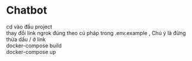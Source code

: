 # Chatbot     
cd vào đầu project  
thay đổi link ngrok đúng theo cú pháp trong .env.example , Chú ý là đừng thừa dấu / ở link    
docker-compose build    
docker-compose up    

